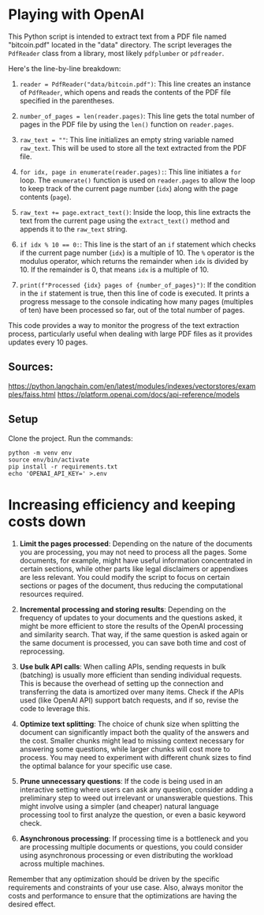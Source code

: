 # Playing with OpenAI
This Python script is intended to extract text from a PDF file named "bitcoin.pdf" located in the "data" directory. The script leverages the `PdfReader` class from a library, most likely `pdfplumber` or `pdfreader`.

Here's the line-by-line breakdown:

1. `reader = PdfReader("data/bitcoin.pdf")`: This line creates an instance of `PdfReader`, which opens and reads the contents of the PDF file specified in the parentheses.

2. `number_of_pages = len(reader.pages)`: This line gets the total number of pages in the PDF file by using the `len()` function on `reader.pages`.

3. `raw_text = ""`: This line initializes an empty string variable named `raw_text`. This will be used to store all the text extracted from the PDF file.

4. `for idx, page in enumerate(reader.pages):`: This line initiates a `for` loop. The `enumerate()` function is used on `reader.pages` to allow the loop to keep track of the current page number (`idx`) along with the page contents (`page`).

5. `raw_text += page.extract_text()`: Inside the loop, this line extracts the text from the current page using the `extract_text()` method and appends it to the `raw_text` string.

6. `if idx % 10 == 0:`: This line is the start of an `if` statement which checks if the current page number (`idx`) is a multiple of 10. The `%` operator is the modulus operator, which returns the remainder when `idx` is divided by 10. If the remainder is 0, that means `idx` is a multiple of 10.

7. `print(f"Processed {idx} pages of {number_of_pages}")`: If the condition in the `if` statement is true, then this line of code is executed. It prints a progress message to the console indicating how many pages (multiples of ten) have been processed so far, out of the total number of pages.

This code provides a way to monitor the progress of the text extraction process, particularly useful when dealing with large PDF files as it provides updates every 10 pages.


## Sources: 
https://python.langchain.com/en/latest/modules/indexes/vectorstores/examples/faiss.html
https://platform.openai.com/docs/api-reference/models


## Setup
Clone the project.
Run the commands: 
```console
python -m venv env
source env/bin/activate
pip install -r requirements.txt
echo 'OPENAI_API_KEY=' >.env
```

# Increasing efficiency and keeping costs down

1. **Limit the pages processed**: Depending on the nature of the documents you are processing, you may not need to process all the pages. Some documents, for example, might have useful information concentrated in certain sections, while other parts like legal disclaimers or appendixes are less relevant. You could modify the script to focus on certain sections or pages of the document, thus reducing the computational resources required.

2. **Incremental processing and storing results**: Depending on the frequency of updates to your documents and the questions asked, it might be more efficient to store the results of the OpenAI processing and similarity search. That way, if the same question is asked again or the same document is processed, you can save both time and cost of reprocessing. 

3. **Use bulk API calls**: When calling APIs, sending requests in bulk (batching) is usually more efficient than sending individual requests. This is because the overhead of setting up the connection and transferring the data is amortized over many items. Check if the APIs used (like OpenAI API) support batch requests, and if so, revise the code to leverage this.

4. **Optimize text splitting**: The choice of chunk size when splitting the document can significantly impact both the quality of the answers and the cost. Smaller chunks might lead to missing context necessary for answering some questions, while larger chunks will cost more to process. You may need to experiment with different chunk sizes to find the optimal balance for your specific use case.

5. **Prune unnecessary questions**: If the code is being used in an interactive setting where users can ask any question, consider adding a preliminary step to weed out irrelevant or unanswerable questions. This might involve using a simpler (and cheaper) natural language processing tool to first analyze the question, or even a basic keyword check.

6. **Asynchronous processing**: If processing time is a bottleneck and you are processing multiple documents or questions, you could consider using asynchronous processing or even distributing the workload across multiple machines. 

Remember that any optimization should be driven by the specific requirements and constraints of your use case. Also, always monitor the costs and performance to ensure that the optimizations are having the desired effect.

